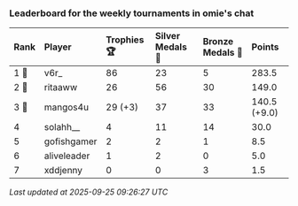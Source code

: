 ### Leaderboard for the weekly tournaments in omie's chat

| Rank  | Player      | Trophies 🏆 | Silver Medals 🥈 | Bronze Medals 🥉 | Points       |
|:------|:------------|:------------|:-----------------|:-----------------|:-------------|
| 1 🥇  | v6r_        | 86          | 23               | 5                | 283.5        |
| 2 🥈  | ritaaww     | 26          | 56               | 30               | 149.0        |
| 3 🥉  | mangos4u    | 29 (+3)     | 37               | 33               | 140.5 (+9.0) |
| 4     | solahh__    | 4           | 11               | 14               | 30.0         |
| 5     | gofishgamer | 2           | 2                | 1                | 8.5          |
| 6     | aliveleader | 1           | 2                | 0                | 5.0          |
| 7     | xddjenny    | 0           | 0                | 3                | 1.5          |

_Last updated at 2025-09-25 09:26:27 UTC_